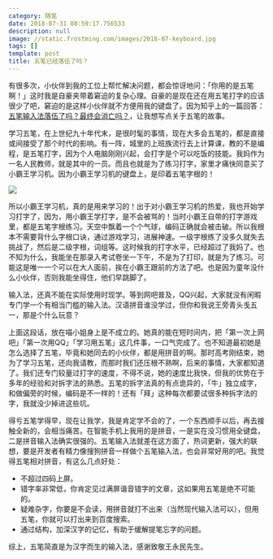 ```yaml
---
category: 随笔
date: 2018-07-31 08:59:17.756533
description: null
image: //static.frostming.com/images/2018-07-keyboard.jpg
tags: []
template: post
title: 五笔已经落伍了吗？
---
```


有很多次，小伙伴到我的工位上帮忙解决问题，都会惊讶地问：「你用的是五笔啊！」这时我是自豪夹带着窘迫的复杂心理。自豪的是现在还在用五笔打字的应该很少了吧，窘迫的是这样小伙伴就不方便用我的键盘了。因为知乎上的一篇回答：[五笔输入法落伍了吗？最终会消亡吗？](https://www.zhihu.com/question/20339084/answer/388152574)，让我想写点关于五笔的故事。

学习五笔，在上世纪九十年代末，是很时髦的事情，现在大多会五笔的，都是直接或间接受了那个时代的影响。有一阵，城里的上班族流行去上计算课，教的不是编程，是五笔打字，因为个人电脑刚刚兴起，会打字是个可以吃饭的技能。我妈作为一名人民教师，就是其中的一员。而且也就是为了练习打字，家里才痛快同意买了小霸王学习机。因为小霸王学习机的键盘上，是印着五笔字根的！

![](//static.frostming.com/images/018-07-xiaobawang.jpg)

所以小霸王学习机，真的是用来学习的！出于对小霸王学习机的热爱，我也开始学习打字了，因为，用小霸王学打字，是不会被骂的！当时小霸王自带的打字游戏里，都是五笔字根练习。天空中飘着一个个气球，编码正确就会被击破。所以我根本不需要背什么字根口诀，通过游戏学习，进展神速。一级字根练了没多久就失去挑战了，然后是二级字根，词组等。这时候我的打字水平，已经超过了我妈了。也不知为什么，我能坐在那录入考试卷坐一下午，不是为了打印，就是为了练习。可能这是唯一一个可以在大人面前，挨在小霸王跟前的方法了吧。也是因为童年没什么小伙伴，否则我能坐得住，他们早跳脚了。

输入法，还真不能在实际使用时现学。等到网吧普及，QQ兴起，大家就没有闲暇专门学一个有相当门槛的输入法。汉语拼音谁没学过，但你和我说王旁青头戋五一，那是个什么玩意？

上面这段话，放在喵小姐身上是不成立的。她真的能在短时间内，把「第一次上网吧」「第一次用QQ」「学习用五笔」这几件事，一口气完成了。也不知道最初她是怎么选择了五笔，毕竟和她同去的小伙伴，都是用拼音的啊。那时高考刚结束，她为了学习五笔，还向我请教，而那时我们还压根不熟啊，后来的事情，大家都知道了。我们还专门较量过打字的速度，不得不说，她的速度比我快，但我的优势在于多年的经验和对拆字法的熟悉。五笔的拆字法真的有点诡异的，「牛」独立成字，和做偏旁的时候，编码是不一样的！还有「拜」这种每次都要试很多种拆字法的字，我就没少掉进这些坑。

得亏五笔学得早，现在让我学，我是肯定学不会的了，一个东西顺手以后，再去接触全新的，会相当痛苦。在智能手机上我用的是拼音，一是实在没习惯用全键盘，二是拼音输入法确实很强的。五笔输入法就差在这方面了，热词更新，强大的联想，要是开发者有精力像搜狗拼音一样做个五笔输入法，也会非常好用的吧。我觉得五笔相对拼音，有这么几点好处：

* 不超过四码上屏。
* 错字率非常低，你肯定见过满屏谐音错字的文章，这如果用五笔是绝不可能的。
* 疑难杂字，你要是不会读，用拼音就打不出来（当然现代输入法可以），但用五笔，你就可以打出来到百度搜索。
* 通过结构，加深汉字的记忆，有助于缓解提笔忘字的问题。

综上，五笔简直是为汉字而生的输入法，感谢致敬王永民先生。